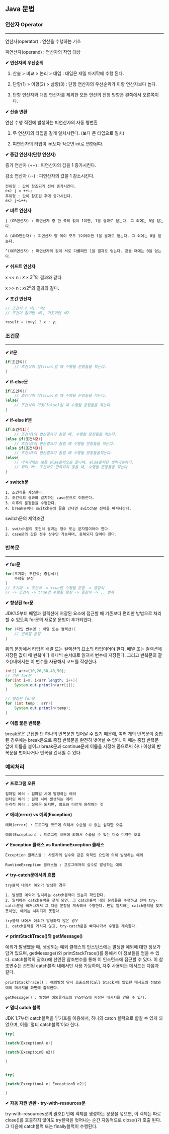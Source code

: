 ## Java 문법

### 연산자 Operator 

<hr>

연산자(operator) : 연산을 수행하는 기호

피연산자(operand) : 연산자의 작업 대상

**✔ 연산자의 우선순위**

1. 산술 > 비교 > 논리 > 대입 : 대입은 제일 마지막에 수행 된다.

2. 단항(1) > 이항(2) > 삼항(3) : 단항 연산자의 우선순위가 이항 연산자보다 높다.

3. 단항 연산자와 대입 연산자를 제외한 모든 연산의 진행 방향은 왼쪽에서 오른쪽이다.


**✔ 산술 변환**

연산 수행 직전에 발생하는 피연산자의 자동 형변환

1. 두 연산자의 타입을 같게 일치시킨다. (보다 큰 타입으로 일치)

2. 피연산자의 타입이 int보다 작으면 int로 변한된다.

**✔ 증감 연산자(단항 연산자)**

증가 연산자 (++) : 피연산자의 값을 1 증가시킨다.

감소 연산자 (--) : 피연산자의 값을 1 감소시킨다.

```
전위형 : 값이 참조되기 전에 증가시킨다.
ex) j = ++i; 
후위형 : 값이 참조된 후에 증가시킨다.
ex) j=i++;
```

**✔ 비트 연산자**

```
| (OR연산자) : 피연산자 중 한 쪽의 값이 1이면, 1을 결과로 얻는다. 그 외에는 0을 얻는다.

& (AND연산자) : 피연산자 양 쪽이 모두 1이어야만 1을 결과로 얻는다. 그 외에는 0을 얻는다.

^(XOR연산자) : 피연산자의 값이 서로 다를때만 1을 결과로 얻는다. 같을 때에는 0을 얻는다.
```

**✔ 쉬프트 연산자**


x << n : $x\times2^n$의 결과와 같다.

x >> n : $x/2^n$의 결과와 같다.

**✔ 조건 연산자**

```java 
// 조건식 ? 식1 :식2
// 조건이 참이면 식1, 거짓이면 식2

result = (x>y) ? x : y;
```

### 조건문

<hr>

**✔ if문**

```java
if(조건식){
    // 조건식이 참(true)일 때 수행될 문장들을 적는다.
}
```

**✔ if-else문**

```java
if(조건식){
    // 조건식이 참(true)일 때 수행될 문장들을 적는다.
}else{
    // 조건식이 거짓(false)일 때 수행될 문장들을 적는다.
}
```

**✔ if-else if문**

```java
if(조건식1){
    // 조건식1의 연산결과가 참일 때, 수행될 문장들을 적는다.
}else if(조건식2){
    // 조건식2의 연산결과가 참일 때 수행될 문장들을 적는다.
}else if(조건식3){
    // 조건식3의 연산결과가 참일 때 수행될 문장들을적는다.
}else{
    // 마지막에는 보통 else블럭으로 끝나며, else블럭은 생략가능하다.
    // 위의 어느 조건식도 만족하지 않을 때, 수행될 문장들을 적는다.
}
```

**✔ switch문**

```
1. 조건식을 계산한다.
2. 조건식의 결과와 일치하는 case문으로 이동한다.
3. 이후의 문장들을 수행한다.
4. break문이나 switch문의 끝을 만나면 switch문 전체를 빠져나간다.
```

switch문의 제약조건

```
1. switch문의 조건식 결과는 정수 또는 문자열이어야 한다.
2. case문의 값은 정수 상수만 가능하며, 중복되지 않아야 한다.
```

### 반복문

<hr>

**✔ for문**

```java
for(초기화; 조건식; 증감식){
    수행될 문장
}
// 초기화 -> 조건식 -> true면 수행될 문장 -> 증감식
// -> 조건식 -> true면 수행될 문장 -> 증감식 -> .. 반복
```

**✔ 향상된 for문**

JDK1.5부터 배열과 컬렉션에 저장된 요소에 접근할 때 기존보다 편리한 방법으로 처리할 수 있도록 for문의 새로운 문법이 추가되었다.

```java
for (타입 변수명 : 배열 또는 컬렉션){
    // 반복할 문장
}
```

위의 문장에서 타입은 배열 또는 컬렉션의 요소의 타입이어야 한다. 배열 또는 컬렉션에 저장된 값이 매 반복마다 하나씩 순서대로 읽혀서 변수에 저장된다. 그리고 반복문의 괄호{}내에서는 이 변수를 사용해서 코드를 작성한다.

```java
int[] arr={10,20,30,40,50};
// 기존 for문
for(int i=0; i<arr.length; i++){
    System.out.println(arr[i]);
}

// 향상된 for문
for (int temp : arr){
    System.out.println(temp);
}
```

**✔ 이름 붙은 반복문**

break문은 근접한 단 하나의 반복문만 벗어날 수 있기 때문에, 여러 개의 반복문이 중첩된 경우에는 break문으로 중첩 반복문을 완전히 벗어날 수 없다. 이 때는 중첩 반복문 앞에 이름을 붙이고 break문과 continue문에 이름을 지정해 줌으로써 하나 이상의 반복문을 벗어나거나 반복을 건너뛸 수 있다.


### 예외처리

<hr>

**✔ 프로그램 오류**

```
컴파일 에러 : 컴파일 시에 발생하는 에러
런타임 에러 : 실행 시에 발생하는 에러
논리적 에러 : 실행은 되지만, 의도와 다르게 동작하는 것
```

**✔ 에러(error) vs 예외(Exception)**

```
에러(error) : 프로그램 코드에 의해서 수습될 수 없는 심각한 오류

예외(Exception) : 프로그램 코드에 의해서 수습될 수 있는 다소 미약한 오류
```

**✔ Exception 클래스 vs RuntimeException 클래스**

```
Exception 클래스들 : 사용자의 실수와 같은 외적인 요인에 의해 발생하는 예외

RuntimeException 클래스들 : 프로그래머의 실수로 발생하는 예외
```

**✔ try-catch문에서의 흐름**

```
try블럭 내에서 예외가 발생한 경우

1. 발생한 예외와 일치하는 catch블럭이 있는지 확인한다.
2. 일치하는 catch블럭을 찾게 되면, 그 catch블럭 내의 문장들을 수행하고 전체 try-catch문을 빠져나가서 그 다음 문장을 계속해서 수행한다. 만일 일치하는 catch블럭을 찾지 못하면, 예외는 처리되지 못한다.

try블럭 내에서 예외가 발생하지 않은 경우
1. catch블럭을 거치지 않고, try-catch문을 빠져나가서 수행을 계속한다.
```

**✔ printStackTrace()와 getMessage()**

예외가 발생했을 때, 생성되는 예외 클래스의 인스턴스에는 발생한 예외에 대한 정보가 담겨 있으며, getMessage()와 printStackTrace()를 통해서 이 정보들을 얻을 수 있다. catch블럭의 괄호()에 선언된 참조변수를 통해 이 인스턴스에 접근할 수 있다. 이 참조변수는 선언된 catch블럭 내에서만 사용 가능하며, 자주 사용되는 메서드는 다음과 같다.

```
printStackTrace() : 예외발생 당시 호출스탱(Call Stack)에 있었던 메서드의 정보와 예외 메시지를 화면에 출력한다.

getMessage() : 발생한 예외클래스의 인스턴스에 저장된 메시지를 얻을 수 있다.
```

**✔ 멀티 catch 블럭**

JDK 1.7부터 catch블럭을 '|'기호를 이용해서, 하나의 catch 블럭으로 합칠 수 있게 되었으며, 이를 '멀티 catch블럭'이라 한다. 

```java
try{

}catch(ExceptionA e){

}catch(ExceptoinB e2){

}


try{

}catch(ExceptionA e| ExceptionB e2){

}
```

**✔ 자동 자원 반환 - try-with-resources문**

try-with-resources문의 괄호() 안에 객체를 생성하는 문장을 넣으면, 이 객체는 따로 close()를 호출하지 않아도 try블럭을 벗어나는 순간 자동적으로 close()가 호출 된다. 그 다음에 catch블럭 또는 finally블럭이 수행된다.
